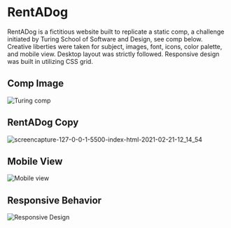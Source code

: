 # RentADog

RentADog is a fictitious website built to replicate a static comp, a challenge initiated by Turing School of Software and Design, see comp below.  Creative liberties were taken for subject, images, font, icons, color palette, and mobile view. Desktop layout was strictly followed.  Responsive design was built in utilizing CSS grid.

## Comp Image

![Turing comp](https://user-images.githubusercontent.com/72312636/108635795-9a45eb80-743e-11eb-82fc-871b2b2a0c14.png)

## RentADog Copy

![screencapture-127-0-0-1-5500-index-html-2021-02-21-12_14_54](https://user-images.githubusercontent.com/72312636/108636058-36242700-7440-11eb-8e2a-c6074d97043e.png)

## Mobile View

![Mobile view](https://user-images.githubusercontent.com/72312636/108635859-f27ced80-743e-11eb-9096-78886e07314c.png)

## Responsive Behavior 

![Responsive Design](https://user-images.githubusercontent.com/72312636/108635975-aaaa9600-743f-11eb-87cf-a5e6fd38a282.png)
